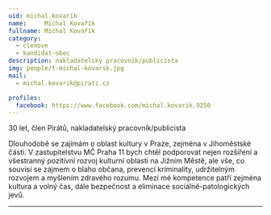 ```yaml
---
uid: michal.kovarik
name:     Michal Kovařík
fullname: Michal Kovařík
category:
  - clenove
  - kandidat-obec
description: nakladatelský pracovník/publicista
img: people/t-michal-kovarik.jpg
mail:
  - michal.kovarik@pirati.cz

profiles:
  facebook: https://www.facebook.com/michal.kovarik.9250
---
```


30 let, člen Pirátů, nakladatelský pracovník/publicista

Dlouhodobě se zajímám o oblast kultury v Praze, zejména v Jihoměstské části.
V zastupitelstvu MČ Praha 11 bych chtěl podporovat nejen rozšíření a všestranný pozitivní rozvoj kulturní oblasti na Jižním Městě, ale vše, co souvisí se zájmem o blaho občana, prevencí kriminality, udržitelným rozvojem a myšlením zdravého rozumu.
Mezi mé kompetence patří zejména kultura a volný čas, dále bezpečnost a eliminace sociálně-patologických jevů.

---